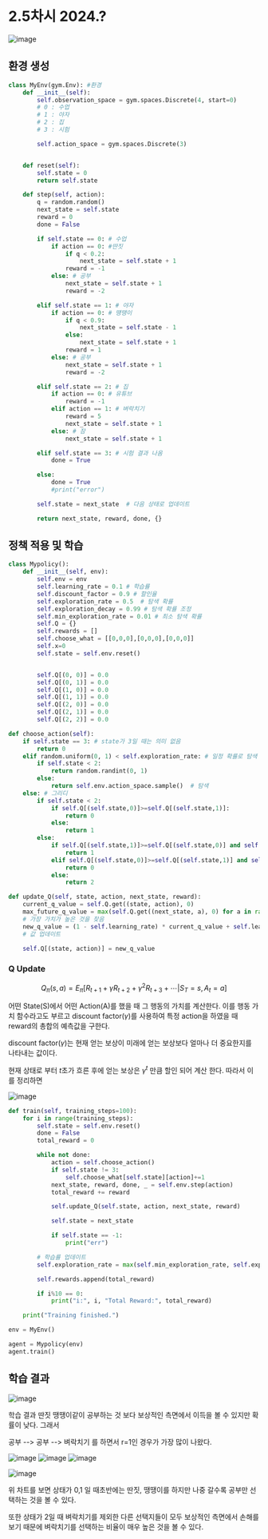 # 2.5차시 2024.?

![image](https://github.com/nkmin0/2024_RL/assets/162765658/516ff8da-273c-4455-8493-c7b2ddbdea5c)

## 환경 생성

```python
class MyEnv(gym.Env): #환경
    def __init__(self):
        self.observation_space = gym.spaces.Discrete(4, start=0)
        # 0 : 수업
        # 1 : 야자
        # 2 : 집
        # 3 : 시험

        self.action_space = gym.spaces.Discrete(3)


    def reset(self):
        self.state = 0
        return self.state

    def step(self, action):
        q = random.random()
        next_state = self.state
        reward = 0
        done = False

        if self.state == 0: # 수업
            if action == 0: #딴짓
                if q < 0.2:
                    next_state = self.state + 1
                reward = -1
            else: # 공부
                next_state = self.state + 1
                reward = -2

        elif self.state == 1: # 야자
            if action == 0: # 떙땡이
                if q < 0.9:
                    next_state = self.state - 1
                else:
                    next_state = self.state + 1
                reward = 1
            else: # 공부
                next_state = self.state + 1
                reward = -2

        elif self.state == 2: # 집
            if action == 0: # 유튜브
                reward = -1
            elif action == 1: # 벼락치기
                reward = 5
                next_state = self.state + 1
            else: # 잠
                next_state = self.state + 1

        elif self.state == 3: # 시험 결과 나옴
            done = True

        else:
            done = True
            #print("error")

        self.state = next_state  # 다음 상태로 업데이트

        return next_state, reward, done, {}

```

## 정책 적용 및 학습

```python
class Mypolicy():
    def __init__(self, env):
        self.env = env
        self.learning_rate = 0.1 # 학습률
        self.discount_factor = 0.9 # 할인율
        self.exploration_rate = 0.5  # 탐색 확률
        self.exploration_decay = 0.99 # 탐색 확률 조정
        self.min_exploration_rate = 0.01 # 최소 탐색 확률
        self.Q = {}
        self.rewards = []
        self.choose_what = [[0,0,0],[0,0,0],[0,0,0]]
        self.x=0
        self.state = self.env.reset()


        self.Q[(0, 0)] = 0.0
        self.Q[(0, 1)] = 0.0
        self.Q[(1, 0)] = 0.0
        self.Q[(1, 1)] = 0.0
        self.Q[(2, 0)] = 0.0
        self.Q[(2, 1)] = 0.0
        self.Q[(2, 2)] = 0.0

```

```python
def choose_action(self):
    if self.state == 3: # state가 3일 때는 의미 없음
        return 0
    elif random.uniform(0, 1) < self.exploration_rate: # 일정 확률로 탐색
        if self.state < 2:
            return random.randint(0, 1)
        else:
            return self.env.action_space.sample()  # 탐색
    else: # 그리디
        if self.state < 2:
            if self.Q[(self.state,0)]>=self.Q[(self.state,1)]:
                return 0
            else:
                return 1
        else:
            if self.Q[(self.state,1)]>=self.Q[(self.state,0)] and self.Q[(self.state,1)]>=self.Q[(self.state,2)]:
                return 1
            elif self.Q[(self.state,0)]>=self.Q[(self.state,1)] and self.Q[(self.state,0)]>=self.Q[(self.state,2)]:
                return 0
            else:
                return 2
```

```python
def update_Q(self, state, action, next_state, reward):
    current_q_value = self.Q.get((state, action), 0)
    max_future_q_value = max(self.Q.get((next_state, a), 0) for a in range(self.env.action_space.n))
    # 가장 가치가 높은 것을 찾음
    new_q_value = (1 - self.learning_rate) * current_q_value + self.learning_rate * (reward + self.discount_factor * max_future_q_value)
    # 값 업데이트

    self.Q[(state, action)] = new_q_value
```
### Q Update

$$ Q_{\pi}(s,a) = E_{\pi}[R_{t+1} + \gamma R_{t+2} + \gamma^{2} R_{t+3} + \cdots | S_{T}=s, A_{t} = a] $$

어떤 State(S)에서 어떤 Action(A)를 했을 때 그 행동의 가치를 계산한다. 이를 행동 가치 함수라고도 부르고 discount factor($\gamma$)를 사용하여 특정 action을 하였을 때 reward의 총합의 예측값을 구한다.

discount factor($\gamma$)는 현재 얻는 보상이 미래에 얻는 보상보다 얼마나 더 중요한지를 나타내는 값이다.

현재 상태로 부터 $t$초가 흐른 후에 얻는 보상은 $\gamma^{t}$ 만큼 할인 되어 계산 한다. 따라서 이를 정리하면 

![image](https://github.com/nkmin0/2024_RL/assets/162765658/3402ad4a-2b10-46e1-b93e-f5dafe7f77c9)

```python
def train(self, training_steps=100):
    for i in range(training_steps):
        self.state = self.env.reset()
        done = False
        total_reward = 0

        while not done:
            action = self.choose_action()
            if self.state != 3:
                self.choose_what[self.state][action]+=1
            next_state, reward, done, _ = self.env.step(action)
            total_reward += reward

            self.update_Q(self.state, action, next_state, reward)

            self.state = next_state

            if self.state == -1:
                print("err")

        # 학습률 업데이트
        self.exploration_rate = max(self.min_exploration_rate, self.exploration_rate * self.exploration_decay)

        self.rewards.append(total_reward)

        if i%10 == 0:
            print("i:", i, "Total Reward:", total_reward)

    print("Training finished.")
```

```python
env = MyEnv()

agent = Mypolicy(env)
agent.train()
```

## 학습 결과

![image](https://github.com/nkmin0/2024_RL/assets/162765658/11fcf901-e00a-4cac-99d9-c9223a47fcba)

학습 결과 딴짓 땡땡이같이 공부하는 것 보다 보상적인 측면에서 이득을 볼 수 있지만 확률이 낮다. 그래서

공부 --> 공부 --> 벼락치기 를 하면서 r=1인 경우가 가장 많이 나왔다.

![image](https://github.com/nkmin0/2024_RL/assets/162765658/8a0f067a-a0eb-40d2-9bb8-ca35f6982d0f)
![image](https://github.com/nkmin0/2024_RL/assets/162765658/f288953c-fdf9-4fc1-8acd-11598a31ee82)
![image](https://github.com/nkmin0/2024_RL/assets/162765658/54f24842-3762-4a19-92c5-7b57bbc8b113)

![image](https://github.com/nkmin0/2024_RL/assets/162765658/e63485ab-57da-4897-abf1-07541b7a1872)

위 차트를 보면 상태가 0,1 일 때초반에는 딴짓, 땡땡이를 하지만 나중 갈수록 공부만 선택하는 것을 볼 수 있다.

또한 상태가 2일 때 벼락치기를 제외한 다른 선택지들이 모두 보상적인 측면에서 손해를 보기 때문에 벼락치기를 선택하는 비율이 매우 높은 것을 볼 수 있다.


